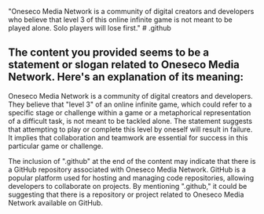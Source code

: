 "Oneseco Media Network is a community of digital creators and developers who believe that level 3 of this online infinite game is not meant to be played alone. Solo players will lose first." # .github

## The content you provided seems to be a statement or slogan related to Oneseco Media Network. Here's an explanation of its meaning:

Oneseco Media Network is a community of digital creators and developers. They believe that "level 3" of an online infinite game, which could refer to a specific stage or challenge within a game or a metaphorical representation of a difficult task, is not meant to be tackled alone. The statement suggests that attempting to play or complete this level by oneself will result in failure. It implies that collaboration and teamwork are essential for success in this particular game or challenge.

The inclusion of ".github" at the end of the content may indicate that there is a GitHub repository associated with Oneseco Media Network. GitHub is a popular platform used for hosting and managing code repositories, allowing developers to collaborate on projects. By mentioning ".github," it could be suggesting that there is a repository or project related to Oneseco Media Network available on GitHub.
